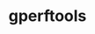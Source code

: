 ---
title: "gperftools"
layout: cache
categories: [package, develop-2024-03-10]
meta: {"versions": ["2.15"], "compilers": ["cce@=15.0.1", "gcc@=11.4.0", "gcc@=9.4.0", "oneapi@=2024.0.0"], "oss": ["rhel8", "ubuntu20.04", "ubuntu22.04"], "platforms": ["linux"], "targets": ["neoverse_v1", "neoverse_v2", "ppc64le", "x86_64_v3", "zen4"], "stacks": ["e4s", "e4s-cray-rhel", "e4s-neoverse-v2", "e4s-neoverse_v1", "e4s-oneapi", "e4s-power", "e4s-rocm-external", "root"], "num_specs": 7, "num_specs_by_stack": {"e4s-cray-rhel": 1, "root": 7, "e4s-power": 1, "e4s-neoverse_v1": 1, "e4s-neoverse-v2": 1, "e4s": 1, "e4s-rocm-external": 1, "e4s-oneapi": 1}}
spec_details: [{"hash": "haz5ryte4wih5ielr54zat6vkreksosc", "compiler": "cce@=15.0.1", "versions": ["2.15"], "os": "rhel8", "platform": "linux", "target": "zen4", "variants": ["build_system=autotools", "+debugalloc", "~dynamic_sized_delete_support", "+libunwind", "~sized_delete"], "stacks": ["e4s-cray-rhel", "root"], "size": "-", "tarball": "https://binaries.spack.io/develop-2024-03-10/build_cache/linux-rhel8-zen4/cce-15.0.1/gperftools-2.15/linux-rhel8-zen4-cce-15.0.1-gperftools-2.15-haz5ryte4wih5ielr54zat6vkreksosc.spack"}, {"hash": "fx2zhlvn3dou6g2g6nvgjgvsfbm2t2ct", "compiler": "gcc@=9.4.0", "versions": ["2.15"], "os": "ubuntu20.04", "platform": "linux", "target": "ppc64le", "variants": ["build_system=autotools", "+debugalloc", "~dynamic_sized_delete_support", "+libunwind", "~sized_delete"], "stacks": ["root", "e4s-power"], "size": "-", "tarball": "https://binaries.spack.io/develop-2024-03-10/build_cache/linux-ubuntu20.04-ppc64le/gcc-9.4.0/gperftools-2.15/linux-ubuntu20.04-ppc64le-gcc-9.4.0-gperftools-2.15-fx2zhlvn3dou6g2g6nvgjgvsfbm2t2ct.spack"}, {"hash": "koi5q32p62ssdaxl7fwcg67cgbetdmxx", "compiler": "gcc@=11.4.0", "versions": ["2.15"], "os": "ubuntu22.04", "platform": "linux", "target": "neoverse_v1", "variants": ["build_system=autotools", "+debugalloc", "~dynamic_sized_delete_support", "+libunwind", "~sized_delete"], "stacks": ["e4s-neoverse_v1", "root"], "size": "-", "tarball": "https://binaries.spack.io/develop-2024-03-10/build_cache/linux-ubuntu22.04-neoverse_v1/gcc-11.4.0/gperftools-2.15/linux-ubuntu22.04-neoverse_v1-gcc-11.4.0-gperftools-2.15-koi5q32p62ssdaxl7fwcg67cgbetdmxx.spack"}, {"hash": "up6lyypdwy6526oatqgafx5ylhqh2otn", "compiler": "gcc@=11.4.0", "versions": ["2.15"], "os": "ubuntu22.04", "platform": "linux", "target": "neoverse_v2", "variants": ["build_system=autotools", "+debugalloc", "~dynamic_sized_delete_support", "+libunwind", "~sized_delete"], "stacks": ["root", "e4s-neoverse-v2"], "size": "-", "tarball": "https://binaries.spack.io/develop-2024-03-10/build_cache/linux-ubuntu22.04-neoverse_v2/gcc-11.4.0/gperftools-2.15/linux-ubuntu22.04-neoverse_v2-gcc-11.4.0-gperftools-2.15-up6lyypdwy6526oatqgafx5ylhqh2otn.spack"}, {"hash": "gfzbct46cve42sbvlszolftgekvypzls", "compiler": "gcc@=11.4.0", "versions": ["2.15"], "os": "ubuntu22.04", "platform": "linux", "target": "x86_64_v3", "variants": ["build_system=autotools", "+debugalloc", "~dynamic_sized_delete_support", "+libunwind", "~sized_delete"], "stacks": ["root", "e4s"], "size": "-", "tarball": "https://binaries.spack.io/develop-2024-03-10/build_cache/linux-ubuntu22.04-x86_64_v3/gcc-11.4.0/gperftools-2.15/linux-ubuntu22.04-x86_64_v3-gcc-11.4.0-gperftools-2.15-gfzbct46cve42sbvlszolftgekvypzls.spack"}, {"hash": "ouz5lvvfhqbiqptx5g64joty3gxnip7y", "compiler": "gcc@=11.4.0", "versions": ["2.15"], "os": "ubuntu22.04", "platform": "linux", "target": "x86_64_v3", "variants": ["build_system=autotools", "+debugalloc", "~dynamic_sized_delete_support", "+libunwind", "~sized_delete"], "stacks": ["root", "e4s-rocm-external"], "size": "-", "tarball": "https://binaries.spack.io/develop-2024-03-10/build_cache/linux-ubuntu22.04-x86_64_v3/gcc-11.4.0/gperftools-2.15/linux-ubuntu22.04-x86_64_v3-gcc-11.4.0-gperftools-2.15-ouz5lvvfhqbiqptx5g64joty3gxnip7y.spack"}, {"hash": "piibcw7obih53okzrlruvfwcpagewohw", "compiler": "oneapi@=2024.0.0", "versions": ["2.15"], "os": "ubuntu22.04", "platform": "linux", "target": "x86_64_v3", "variants": ["build_system=autotools", "+debugalloc", "~dynamic_sized_delete_support", "+libunwind", "~sized_delete"], "stacks": ["root", "e4s-oneapi"], "size": "-", "tarball": "https://binaries.spack.io/develop-2024-03-10/build_cache/linux-ubuntu22.04-x86_64_v3/oneapi-2024.0.0/gperftools-2.15/linux-ubuntu22.04-x86_64_v3-oneapi-2024.0.0-gperftools-2.15-piibcw7obih53okzrlruvfwcpagewohw.spack"}]
---
